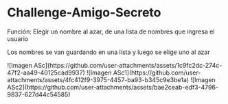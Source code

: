 # Challenge-Amigo-Secreto
<l1>Función: Elegir un nombre al azar, de una lista de nombres que ingresa el usuario</l1>
<p>Los nombres se van guardando en una lista y luego se elige uno al azar</p>
![Imagen ASc](https://github.com/user-attachments/assets/1c9fc2dc-274c-47f2-aa49-40125cad9937)
![Imagen ASc1](https://github.com/user-attachments/assets/4fc412f9-3975-4457-ba93-b345c9e3be1a)
![Imagen ASc2](https://github.com/user-attachments/assets/bae2ceab-edf3-4796-9837-627d44c54585)



